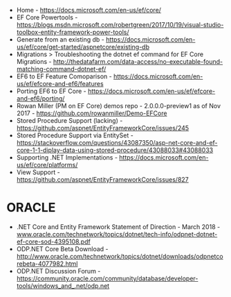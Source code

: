 * Home - https://docs.microsoft.com/en-us/ef/core/
* EF Core Powertools - https://blogs.msdn.microsoft.com/robertgreen/2017/10/19/visual-studio-toolbox-entity-framework-power-tools/ 
* Generate from an existing db - https://docs.microsoft.com/en-us/ef/core/get-started/aspnetcore/existing-db
* Migrations > Troubleshooting the dotnet ef command for EF Core Migrations - http://thedatafarm.com/data-access/no-executable-found-matching-command-dotnet-ef/
* EF6 to EF Feature Comoparison - <https://docs.microsoft.com/en-us/ef/efcore-and-ef6/features>
* Porting EF6 to EF Core - https://docs.microsoft.com/en-us/ef/efcore-and-ef6/porting/
* Rowan Miller (PM on EF Core) demos repo - 2.0.0.0-preview1 as of Nov 2017 - https://github.com/rowanmiller/Demo-EFCore
* Stored Procedure Support (lacking) - https://github.com/aspnet/EntityFrameworkCore/issues/245
* Stored Procedure Support via EntitySet - https://stackoverflow.com/questions/43087350/asp-net-core-and-ef-core-1-1-diplay-data-using-stored-procedure/43088033#43088033
* Supporting .NET Implementations - https://docs.microsoft.com/en-us/ef/core/platforms/
* View Support - https://github.com/aspnet/EntityFrameworkCore/issues/827

# ORACLE
* .NET Core and Entity Framework Statement of Direction - March 2018 - www.oracle.com/technetwork/topics/dotnet/tech-info/odpnet-dotnet-ef-core-sod-4395108.pdf
* ODP.NET Core Beta Download - http://www.oracle.com/technetwork/topics/dotnet/downloads/odpnetcorebeta-4077982.html
* ODP.NET Discussion Forum - https://community.oracle.com/community/database/developer-tools/windows_and_.net/odp.net
